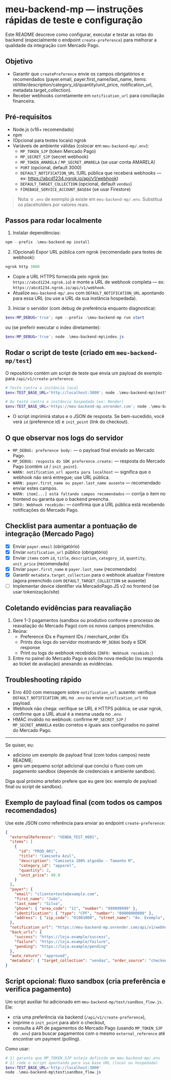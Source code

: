 # meu-backend-mp — instruções rápidas de teste e configuração

Este README descreve como configurar, executar e testar as rotas do backend (especialmente o endpoint `create-preference`) para melhorar a qualidade da integração com Mercado Pago.

## Objetivo
- Garantir que `createPreference` envie os campos obrigatórios e recomendados (payer.email, payer.first_name/last_name, items: id/title/description/category_id/quantity/unit_price, notification_url, metadata.target_collection).
- Receber webhooks corretamente em `notification_url` para conciliação financeira.

## Pré-requisitos
- Node.js (v16+ recomendado)
- npm
- (Opcional para testes locais) ngrok
- Variáveis de ambiente válidas (colocar em `meu-backend-mp/.env`):
  - `MP_TOKEN_SJP` (token Mercado Pago)
  - `MP_SECRET_SJP` (secret webhook)
  - `MP_TOKEN_AMARELA` / `MP_SECRET_AMARELA` (se usar conta AMARELA)
  - `PORT` (opcional, default 3000)
  - `DEFAULT_NOTIFICATION_URL` (URL pública que receberá webhooks — ex: https://abcd1234.ngrok.io/api/v1/webhook)
  - `DEFAULT_TARGET_COLLECTION` (opcional, default `vendas`)
  - `FIREBASE_SERVICE_ACCOUNT_BASE64` (se usar Firestore)

> Nota: o `.env` de exemplo já existe em `meu-backend-mp/.env`. Substitua os placeholders por valores reais.

## Passos para rodar localmente
1. Instalar dependências:

```powershell
npm --prefix .\meu-backend-mp install
```

2. (Opcional) Expor URL pública com ngrok (recomendado para testes de webhook):

```powershell
ngrok http 3000
```

- Copie a URL HTTPS fornecida pelo ngrok (ex: `https://abcd1234.ngrok.io`) e monte a URL de webhook completa — ex: `https://abcd1234.ngrok.io/api/v1/webhook`.
- Atualize `meu-backend-mp/.env` com `DEFAULT_NOTIFICATION_URL` apontando para essa URL (ou use a URL da sua instância hospedada).

3. Iniciar o servidor (com debug de preferência enquanto diagnostica):

```powershell
$env:MP_DEBUG='true'; npm --prefix .\meu-backend-mp run start
```

ou (se preferir executar o index diretamente):

```powershell
$env:MP_DEBUG='true'; node .\meu-backend-mp\index.js
```

## Rodar o script de teste (criado em `meu-backend-mp/test`)
O repositório contém um script de teste que envia um payload de exemplo para `/api/v1/create-preference`.

```powershell
# Teste contra a instância local
$env:TEST_BASE_URL='http://localhost:3000'; node .\meu-backend-mp\test\test_create_preference.js

# Ou teste contra a instância hospedada (ex: Render)
$env:TEST_BASE_URL='https://meu-backend-mp.onrender.com'; node .\meu-backend-mp\test\test_create_preference.js
```

- O script imprimirá status e o JSON de resposta. Se bem-sucedido, você verá `id` (preference id) e `init_point` (link do checkout).

## O que observar nos logs do servidor
- `MP_DEBUG: preference body:` — o payload final enviado ao Mercado Pago.
- `MP_DEBUG: resposta do SDK preference.create:` — resposta do Mercado Pago (contém `id` / `init_point`).
- `WARN: notification_url aponta para localhost` — significa que o webhook não será entregue; use URL pública.
- `WARN: payer.first_name ou payer.last_name ausente` — recomendado enviar estes campos.
- `WARN: item[...] está faltando campos recomendados` — corrija o item no frontend ou garanta que o backend preencha.
- `INFO: Webhook recebido:` — confirma que a URL pública está recebendo notificações do Mercado Pago.

## Checklist para aumentar a pontuação de integração (Mercado Pago)
- [x] Enviar `payer.email` (obrigatório)
- [x] Enviar `notification_url` público (obrigatório)
- [x] Enviar `items` com `id`, `title`, `description`, `category_id`, `quantity`, `unit_price` (recomendado)
- [x] Enviar `payer.first_name` e `payer.last_name` (recomendado)
- [x] Garantir `metadata.target_collection` para o webhook atualizar Firestore (agora preenchido com `DEFAULT_TARGET_COLLECTION` se ausente)
- [ ] Implementar device identifier via MercadoPago.JS v2 no frontend (se usar tokenização/site)

## Coletando evidências para reavaliação
1. Gere 1-3 pagamentos (sandbox ou produtivo conforme o processo de reavaliação do Mercado Pago) com os novos campos preenchidos.
2. Reúna:
   - Preference IDs e Payment IDs / merchant_order IDs
   - Prints dos logs do servidor mostrando `MP_DEBUG` body e SDK response
   - Print ou logs do webhook recebidos (`INFO: Webhook recebido:`)
3. Entre no painel do Mercado Pago e solicite nova medição (ou responda ao ticket de avaliação) anexando as evidências.

## Troubleshooting rápido
- Erro 400 com mensagem sobre `notification_url` ausente: verifique `DEFAULT_NOTIFICATION_URL` no `.env` ou envie `notification_url` no payload.
- Webhook não chega: verifique se URL é HTTPS pública; se usar ngrok, confirme que a URL atual é a mesma usada no `.env`.
- HMAC inválido no webhook: confirme `MP_SECRET_SJP` / `MP_SECRET_AMARELA` estão corretos e iguais aos configurados no painel do Mercado Pago.

---
Se quiser, eu:
- adiciono um exemplo de payload final (com todos campos) neste README;
- gero um pequeno script adicional que conclui o fluxo com um pagamento sandbox (depende de credenciais e ambiente sandbox).

Diga qual próximo artefato prefere que eu gere (ex: exemplo de payload final ou script de sandbox).

## Exemplo de payload final (com todos os campos recomendados)

Use este JSON como referência para enviar ao endpoint `create-preference`:

```json
{
  "externalReference": "VENDA_TEST_0001",
  "items": [
    {
      "id": "PROD_001",
      "title": "Camiseta Azul",
      "description": "Camiseta 100% algodão - Tamanho M",
      "category_id": "apparel",
      "quantity": 2,
      "unit_price": 49.9
    }
  ],
  "payer": {
    "email": "cliente+teste@example.com",
    "first_name": "João",
    "last_name": "Silva",
    "phone": { "area_code": "11", "number": "999999999" },
    "identification": { "type": "CPF", "number": "00000000000" },
    "address": { "zip_code": "01001000", "street_name": "Av. Exemplo", "street_number": 100 }
  },
  "notification_url": "https://meu-backend-mp.onrender.com/api/v1/webhook",
  "back_urls": {
    "success": "https://loja.example/success",
    "failure": "https://loja.example/failure",
    "pending": "https://loja.example/pending"
  },
  "auto_return": "approved",
  "metadata": { "target_collection": "vendas", "order_source": "checkout_pro" }
}
```

## Script opcional: fluxo sandbox (cria preferência e verifica pagamento)

Um script auxiliar foi adicionado em `meu-backend-mp/test/sandbox_flow.js`. Ele:

- cria uma preferência via backend (`/api/v1/create-preference`),
- imprime o `init_point` para abrir o checkout,
- consulta a API de pagamentos do Mercado Pago (usando `MP_TOKEN_SJP` do `.env`) para buscar pagamentos com o mesmo `external_reference` até encontrar um payment (polling).

Como usar:

```powershell
# 1) garanta que MP_TOKEN_SJP esteja definido em meu-backend-mp/.env
# 2) rode o script apontando para sua base URL (local ou hospedada)
$env:TEST_BASE_URL='http://localhost:3000'
node .\meu-backend-mp\test\sandbox_flow.js
```
